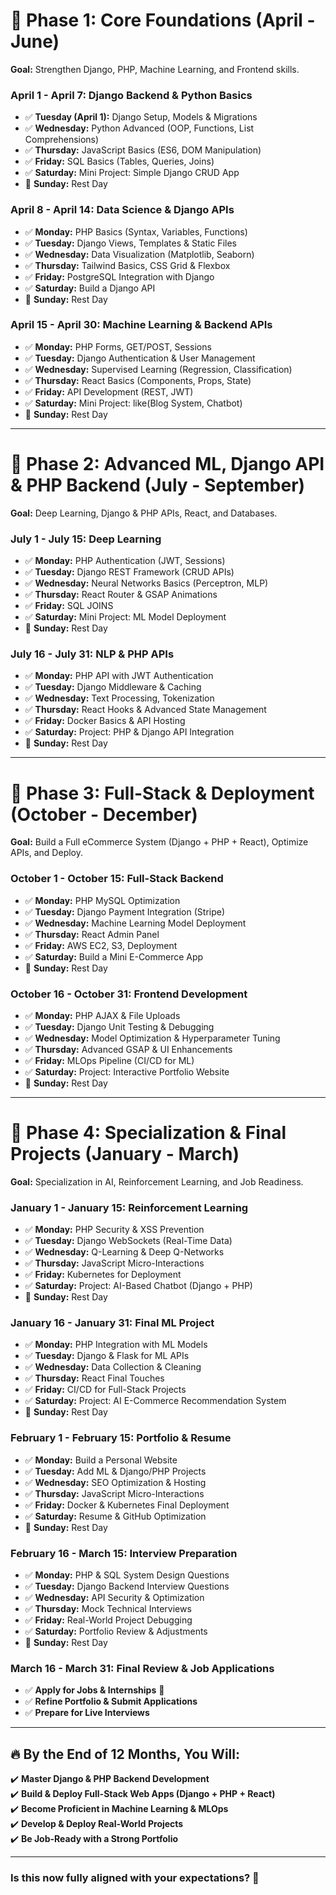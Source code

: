 
# **📌 Phase 1: Core Foundations (April - June)**  
**Goal:** Strengthen Django, PHP, Machine Learning, and Frontend skills.

### **April 1 - April 7: Django Backend & Python Basics**
- ✅ **Tuesday (April 1):** Django Setup, Models & Migrations  
- ✅ **Wednesday:** Python Advanced (OOP, Functions, List Comprehensions)  
- ✅ **Thursday:** JavaScript Basics (ES6, DOM Manipulation)  
- ✅ **Friday:** SQL Basics (Tables, Queries, Joins)  
- ✅ **Saturday:** Mini Project: Simple Django CRUD App  
- 🚀 **Sunday:** Rest Day  

### **April 8 - April 14: Data Science & Django APIs**
- ✅ **Monday:** PHP Basics (Syntax, Variables, Functions)  
- ✅ **Tuesday:** Django Views, Templates & Static Files  
- ✅ **Wednesday:** Data Visualization (Matplotlib, Seaborn)  
- ✅ **Thursday:** Tailwind Basics, CSS Grid & Flexbox  
- ✅ **Friday:**  PostgreSQL Integration with Django  
- ✅ **Saturday:** Build a Django API  
- 🚀 **Sunday:** Rest Day  

### **April 15 - April 30: Machine Learning & Backend APIs**
- ✅ **Monday:** PHP Forms, GET/POST, Sessions  
- ✅ **Tuesday:** Django Authentication & User Management  
- ✅ **Wednesday:** Supervised Learning (Regression, Classification)  
- ✅ **Thursday:** React Basics (Components, Props, State)  
- ✅ **Friday:** API Development (REST, JWT)  
- ✅ **Saturday:** Mini Project: like(Blog System, Chatbot)
- 🚀 **Sunday:** Rest Day  

---

# **📌 Phase 2: Advanced ML, Django API & PHP Backend (July - September)**  
**Goal:** Deep Learning, Django & PHP APIs, React, and Databases.

### **July 1 - July 15: Deep Learning**
- ✅ **Monday:** PHP Authentication (JWT, Sessions)  
- ✅ **Tuesday:** Django REST Framework (CRUD APIs)  
- ✅ **Wednesday:** Neural Networks Basics (Perceptron, MLP)  
- ✅ **Thursday:** React Router & GSAP Animations  
- ✅ **Friday:**  SQL JOINS  
- ✅ **Saturday:** Mini Project: ML Model Deployment  
- 🚀 **Sunday:** Rest Day  

### **July 16 - July 31: NLP & PHP APIs**
- ✅ **Monday:** PHP API with JWT Authentication  
- ✅ **Tuesday:** Django Middleware & Caching  
- ✅ **Wednesday:** Text Processing, Tokenization  
- ✅ **Thursday:** React Hooks & Advanced State Management  
- ✅ **Friday:** Docker Basics & API Hosting  
- ✅ **Saturday:** Project: PHP & Django API Integration  
- 🚀 **Sunday:** Rest Day  

---

# **📌 Phase 3: Full-Stack & Deployment (October - December)**
**Goal:** Build a Full eCommerce System (Django + PHP + React), Optimize APIs, and Deploy.

### **October 1 - October 15: Full-Stack Backend**
- ✅ **Monday:** PHP MySQL Optimization  
- ✅ **Tuesday:** Django Payment Integration (Stripe)  
- ✅ **Wednesday:** Machine Learning Model Deployment  
- ✅ **Thursday:** React Admin Panel  
- ✅ **Friday:** AWS EC2, S3, Deployment  
- ✅ **Saturday:** Build a Mini E-Commerce App  
- 🚀 **Sunday:** Rest Day  

### **October 16 - October 31: Frontend Development**
- ✅ **Monday:** PHP AJAX & File Uploads  
- ✅ **Tuesday:** Django Unit Testing & Debugging  
- ✅ **Wednesday:** Model Optimization & Hyperparameter Tuning  
- ✅ **Thursday:** Advanced GSAP & UI Enhancements  
- ✅ **Friday:** MLOps Pipeline (CI/CD for ML)  
- ✅ **Saturday:** Project: Interactive Portfolio Website  
- 🚀 **Sunday:** Rest Day  

---

# **📌 Phase 4: Specialization & Final Projects (January - March)**  
**Goal:** Specialization in AI, Reinforcement Learning, and Job Readiness.

### **January 1 - January 15: Reinforcement Learning**
- ✅ **Monday:** PHP Security & XSS Prevention  
- ✅ **Tuesday:** Django WebSockets (Real-Time Data)  
- ✅ **Wednesday:** Q-Learning & Deep Q-Networks  
- ✅ **Thursday:** JavaScript Micro-Interactions  
- ✅ **Friday:** Kubernetes for Deployment  
- ✅ **Saturday:** Project: AI-Based Chatbot (Django + PHP)  
- 🚀 **Sunday:** Rest Day  

### **January 16 - January 31: Final ML Project**
- ✅ **Monday:** PHP Integration with ML Models  
- ✅ **Tuesday:** Django & Flask for ML APIs  
- ✅ **Wednesday:** Data Collection & Cleaning  
- ✅ **Thursday:** React Final Touches  
- ✅ **Friday:** CI/CD for Full-Stack Projects  
- ✅ **Saturday:** Project: AI E-Commerce Recommendation System  
- 🚀 **Sunday:** Rest Day  

### **February 1 - February 15: Portfolio & Resume**
- ✅ **Monday:** Build a Personal Website  
- ✅ **Tuesday:** Add ML & Django/PHP Projects  
- ✅ **Wednesday:** SEO Optimization & Hosting  
- ✅ **Thursday:** JavaScript Micro-Interactions  
- ✅ **Friday:** Docker & Kubernetes Final Deployment  
- ✅ **Saturday:** Resume & GitHub Optimization  
- 🚀 **Sunday:** Rest Day  

### **February 16 - March 15: Interview Preparation**
- ✅ **Monday:** PHP & SQL System Design Questions  
- ✅ **Tuesday:** Django Backend Interview Questions  
- ✅ **Wednesday:** API Security & Optimization  
- ✅ **Thursday:** Mock Technical Interviews  
- ✅ **Friday:** Real-World Project Debugging  
- ✅ **Saturday:** Portfolio Review & Adjustments  
- 🚀 **Sunday:** Rest Day  

### **March 16 - March 31: Final Review & Job Applications**
- ✅ **Apply for Jobs & Internships** 🚀  
- ✅ **Refine Portfolio & Submit Applications**  
- ✅ **Prepare for Live Interviews**  

---

## **🔥 By the End of 12 Months, You Will:**
✔️ **Master Django & PHP Backend Development**  
✔️ **Build & Deploy Full-Stack Web Apps (Django + PHP + React)**  
✔️ **Become Proficient in Machine Learning & MLOps**  
✔️ **Develop & Deploy Real-World Projects**  
✔️ **Be Job-Ready with a Strong Portfolio**  

---

### **Is this now fully aligned with your expectations?** 🚀

